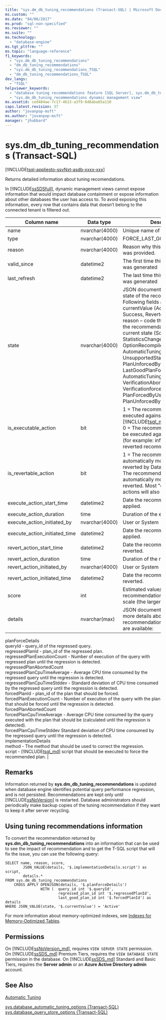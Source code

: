 ```yaml
---
title: "sys.dm_db_tuning_recommendations (Transact-SQL) | Microsoft Docs"
ms.custom: ""
ms.date: "04/06/2017"
ms.prod: "sql-non-specified"
ms.reviewer: ""
ms.suite: ""
ms.technology: 
  - "database-engine"
ms.tgt_pltfrm: ""
ms.topic: "language-reference"
f1_keywords: 
  - "sys.dm_db_tuning_recommendations"
  - "dm_db_tuning_recommendations"
  - "sys.dm_db_tuning_recommendations_TSQL"
  - "dm_db_tuning_recommendations_TSQL"
dev_langs: 
  - "TSQL"
helpviewer_keywords: 
  - "database tuning recommendations feature [SQL Server], sys.dm_db_tuning_recommendations dynamic management view"
  - "sys.dm_db_tuning_recommendations dynamic management view"
ms.assetid: ced484ae-7c17-4613-a3f9-6d8aba65a110
caps.latest.revision: 37
author: "jovanpop-msft"
ms.author: "jovanpop-msft"
manager: "jhubbard"
---
```

# sys.dm\_db\_tuning\_recommendations (Transact-SQL)
[!INCLUDE[tsql-appliesto-ssvNxt-asdb-xxxx-xxx](../../includes/tsql-appliesto-ssvnxt-asdb-xxxx-xxx.md)] 

  Returns detailed information about tuning recomendations.  
  
 In [!INCLUDE[ssSDSfull](../../includes/sssdsfull-md.md)], dynamic management views cannot expose information that would impact database containment or expose information about other databases the user has access to. To avoid exposing this information, every row that contains data that doesn’t belong to the connected tenant is filtered out.

| **Column name** | **Data type** | **Description** |
| --- | --- | --- |
| name | nvarchar(4000) | Unique name of recommendation. |
| type | nvarchar(4000) | FORCE\_LAST\_GOOD\_PLAN |
| reason | nvarchar(4000) | Reason why this recommendation was provided. |
| valid\_since | datetime2 | The first time this recommendation was generated |
| last\_refresh | datetime2 | The last time this recommendation was generated |
| state | nvarchar(4000) | JSON document that describes the state of the recommendation. Following fields are available:<br /> currentValue (Active, Verifying, Success, Reverted, and Expired)<br />  reason – code that describes why the recommendation is in the current state (SchemaChanged, StatisticsChanged, ForcingFailed, OptionRecompile, AutomaticTuningOptionDisabled, UnsupportedStatementType, PlanUnforcedByUser, LastGoodPlanForced, AutomaticTuningOptionNotEnabled, VerificationAborted, VerificationforcedQueryRecompile, PlanForcedByUser, PlanUnforcedByUser)|
| is\_executable\_action | bit | 1 = The recommendation can be executed against the database via [!INCLUDE[tsql_md](../../includes/tsql_md.md)] script.<br />0 = The recommendation cannot be executed against the database (for example: information only or reverted recommendation) |
| is\_revertable\_action | bit | 1 = The recommendation can be automatically monitored and reverted by Database engine.0 = The recommendation cannot be automatically monitored and reverted. Most &quot;executable&quot; actions will also be &quot;revertable&quot;. |
| execute\_action\_start\_time | datetime2 | Date the recommendation is applied. |
| execute\_action\_duration | time | Duration of the execute action. |
| execute\_action\_initiated\_by | nvarchar(4000) | User or System |
| execute\_action\_initiated\_time | datetime2 | Date the recommendation is applied. |
| revert\_action\_start\_time | datetime2 | Date the recommendation is reverted. |
| revert\_action\_duration | time | Duration of the revert action. |
| revert\_action\_initiated\_by | nvarchar(4000) | User or System |
| revert\_action\_initiated\_time | datetime2 | Date the recommendation is reverted. |
| score | int | Estimated value/impact for this recommendation on the 0-100 scale (the larger the better) |
| details | nvarchar(max) | JSON document that contains more details about the recommendation. Following fields are available:<br />
 planForceDetails<br />
  queryId - query\_id of the regressed query.<br />
  regressedPlanId - plan_id of the regressed plan.<br />
  regressedPlanExecutionCount - Number of execution of the query with regressed plan until the regression is detected.<br />
  regressedPlanAbortedCount<br />
  regressedPlanCpuTimeAverage - Average CPU time consumed by the regressed query until the regression is detected.<br />
  regressedPlanCpuTimeStddev - Standard deviation of CPU time consumed by the regressed query until the regression is detected.<br />
  forcedPlanId - plan_id of the plan that should be forced.<br />
  forcedPlanExecutionCount - Number of execution of the query with the plan that should be forced until the regression is detected.<br />
  forcedPlanAbortedCount<br />
  forcedPlanCpuTimeAverage - Average CPU time consumed by the query executed with the plan that should be (calculated until the regression is detected).<br />
  forcedPlanCpuTimeStddev Standard deviation of CPU time consumed by the regressed query until the regression is detected.<br />
 implementationDetails<br />
  method - The method that should be used to correct the regression.<br />
  script - [!INCLUDE[tsql_md](../../includes/tsql_md.md)] script that should be executed to force the recommended plan. |
  
## Remarks  
 Information returned by **sys.dm\_db\_tuning\_recommendations** is updated when database engine identifies potential query performance regression, and is not persisted. Recommendations are kept only until [!INCLUDE[ssNoVersion](../../includes/ssnoversion-md.md)] is restarted. Database administrators should periodically make backup copies of the tuning recommendation if they want to keep it after server recycling.  
  
## Using tuning recommendations information  
 To convert the recommendation returned by **sys.dm\_db\_tuning\_recommendations** into an information that can be used to see the impact of recommendation and to get the T-SQL script that will fix the issue, you can use the following query:  
 
```
SELECT name, reason, score,
		JSON_VALUE(details, '$.implementationDetails.script') as script,
		details.* 
FROM sys.dm_db_tuning_recommendations
	CROSS APPLY OPENJSON(details, '$.planForceDetails')
				WITH (	query_id int '$.queryId',
						regressed_plan_id int '$.regressedPlanId',
						last_good_plan_id int '$.forcedPlanId') as details
WHERE JSON_VALUE(state, '$.currentValue') = 'Active'
```
  
 For more information about memory-optimized indexes, see [Indexes for Memory-Optimized Tables](../../relational-databases/in-memory-oltp/indexes-for-memory-optimized-tables.md).
  
## Permissions  
On [!INCLUDE[ssNoVersion_md](../../includes/ssnoversion-md.md)], requires `VIEW SERVER STATE` permission.   
On [!INCLUDE[ssSDS_md](../../includes/sssds-md.md)] Premium Tiers, requires the `VIEW DATABASE STATE` permission in the database. On [!INCLUDE[ssSDS_md](../../includes/sssds-md.md)] Standard and Basic Tiers, requires the  **Server admin** or an **Azure Active Directory admin** account.  
  
## See Also  
 [Automatic Tuning](../../relational-databases/automatic-tuning/automatic-tuning.md)
 
 [sys.database_automatic_tuning_options &#40;Transact-SQL&#41;](../../relational-databases/system-catalog-views/sys-database-automatic-tuning-options-transact-sql.md)
 [sys.database_query_store_options &#40;Transact-SQL&#41;](../../relational-databases/system-catalog-views/sys-database-query-store-options-transact-sql.md)
 